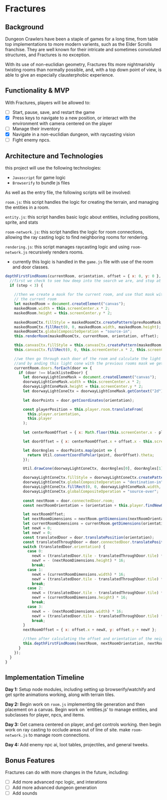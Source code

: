 # Fractures

## Background
Dungeon Crawlers have been a staple of games for a long time, from table top implementations to more modern varients, such as the Elder Scrolls franchise. They are well known for their intricate and sometimes convoluted structures, and Fractures is no exception.

With its use of non-euclidian geometry, Fractures fits more nightmarishly twisting rooms than normally possible, and, with a top down point of view, is able to give an especially clausterphobic experience.

## Functionality & MVP
With Fractures, players will be allowed to:
- [ ] Start, pause, save, and restart the game
- [x] Press keys to navigate to a new position, or interact with the environment with camera centered on the player
- [ ] Manage their inventory
- [x] Navigate in a non-euclidian dungeon, with raycasting vision
- [ ] Fight enemy npcs.

## Architecture and Technologies
this project will use the following technologies:
* `Javascript` for game logic
* `Browserify` to bundle js files

As well as the entry file, the following scripts will be involved:

`room.js`: this script handles the logic for creating the terrain, and managing the entities in a room.

`entity.js`: this script handles basic logic about entities, including positions, sprite, and stats

`room-network.js`: this script handles the logic for room connections, allowing the ray casting logic to find neighboring rooms for rendering.

`rendering.js`: this script manages raycasting logic and using `room-network.js` recursively renders rooms.
* currently this logic is handled in the `game.js` file with use of the room and door classes.
```javascript
depthFirstFindRooms(currentRoom, orientation, offset = { x: 0, y: 0 }, step = 0, blacklistedDoor = null, prevRoomMask = filledCanvas) {
  //first we check to see how deep into the search we are, and stop at a certain depth, in this case 3
  if (step < 3) {
  
    //then we create a mask for the current room, and use that mask with the given offset and orientation to render
    // the current room
    let maskedRoom = document.createElement("canvas");
    maskedRoom.width = this.screenCenter.x * 2;
    maskedRoom.height = this.screenCenter.y * 2;
    
    maskedRoomCtx.fillStyle = maskedRoomCtx.createPattern(prevRoomMask, "no-repeat");
    maskedRoomCtx.fillRect(0, 0, maskedRoom.width, maskedRoom.height);
    maskedRoomCtx.globalCompositeOperation = "source-in";
    this.renderRoom(maskedRoomCtx, currentRoom, orientation, offset);

    this.canvasCtx.fillStyle = this.canvasCtx.createPattern(maskedRoom, "no-repeat");
    this.canvasCtx.fillRect(0, 0, this.screenCenter.x * 2, this.screenCenter.y * 2);

    //we then go through each door of the room and calculate the light cone from the player to the door,
    //and by anding this light cone with the previous rooms mask we get a mask for the neightboring room
    currentRoom.doors.forEach(door => {
      if (door !== blacklistedDoor) {
        let doorwayLightConeMask = document.createElement("canvas");
        doorwayLightConeMask.width = this.screenCenter.x * 2;
        doorwayLightConeMask.height = this.screenCenter.y * 2;
        let doorwayLightConeCtx = doorwayLightConeMask.getContext("2d");
        
        let doorPoints = door.getCoordinates(orientation);

        const playerPosition = this.player.room.translateFrom(
          this.player.orientation,
          this.player
        );
            
        let centerRoomOffset = { x: Math.floor(this.screenCenter.x - playerPosition.x), y: Math.floor(this.screenCenter.y - playerPosition.y) };

        let doorOffset = { x: centerRoomOffset.x + offset.x - this.screenCenter.x, y: centerRoomOffset.y + offset.y - this.screenCenter.y };

        let doorAngles = doorPoints.map(point => {
          return Util.convertCoordToPolar(point, doorOffset).theta;
        });

        Util.drawCone(doorwayLightConeCtx, doorAngles[0], doorAngles[1], this.screenCenter, 800, step);

        doorwayLightConeCtx.fillStyle = doorwayLightConeCtx.createPattern(prevRoomMask, "no-repeat");
        doorwayLightConeCtx.globalCompositeOperation = "destination-in";
        doorwayLightConeCtx.fillRect(0, 0, doorwayLightConeMask.width, doorwayLightConeMask.height);
        doorwayLightConeCtx.globalCompositeOperation = "source-over";
        
        const nextRoom = door.connectedDoor.room;
        const nextRoomOrientation = (orientation + this.player.findNewOrientation(door.position.orientation, door.connectedDoor.position.orientation)) % 4;

        let nextRoomOffset;
        let nextRoomDimensions = nextRoom.getDimensions(nextRoomOrientation);
        let currentRoomDimensions = currentRoom.getDimensions(orientation);
        let newX = 0;
        let newY = 0;
        const translatedDoor = door.translatePosition(orientation);
        const translatedThroughDoor = door.connectedDoor.translatePosition(nextRoomOrientation);
        switch (translatedDoor.orientation) {
          case 0:
            newX = (translatedDoor.tile - translatedThroughDoor.tile) * 16;
            newY = - (nextRoomDimensions.height) * 16;
            break;
          case 1:
            newX = (currentRoomDimensions.width) * 16;
            newY = (translatedDoor.tile - translatedThroughDoor.tile) * 16;
            break;
          case 2:
            newX = (translatedDoor.tile - translatedThroughDoor.tile) * 16;
            newY = (currentRoomDimensions.height) * 16;
            break;
          case 3:
            newX = - (nextRoomDimensions.width) * 16;
            newY = (translatedDoor.tile - translatedThroughDoor.tile) * 16;
            break;
        }
        nextRoomOffset = { x: offset.x + newX, y: offset.y + newY };

        //then after calculating the offset and orientation of the neighboring room, we call the function again
        this.depthFirstFindRooms(nextRoom, nextRoomOrientation, nextRoomOffset, step + 1, door.connectedDoor, doorwayLightConeMask);
      }
    });
  }
}
```

## Implementation Timeline

**Day 1:** Setup node modules, including setting up browserify/watchify and get sprite animations working, along with terrain tiles.

**Day 2:** Begin work on `room.js` implementing tile generation and then placement on a canvas. Begin work on `entities.js' to manage entities, and subclasses for player, npcs, and items.

**Day 3:** Get camera centered on player, and get controls working. then begin work on ray casting to occlude areas out of line of site. make `room-network.js` to manage room connections.

**Day 4:** Add enemy npc ai, loot tables, projectiles, and general tweeks.

## Bonus Features

Fractures can do with more changes in the future, including:
- [ ] Add more advanced npc logic, and interations
- [ ] Add more advanced dungeon generation
- [ ] Add sounds
